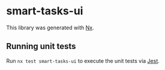 # smart-tasks-ui

This library was generated with [Nx](https://nx.dev).

## Running unit tests

Run `nx test smart-tasks-ui` to execute the unit tests via [Jest](https://jestjs.io).
